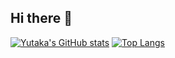 ## Hi there 👋

[![Yutaka's GitHub stats](https://github-readme-stats.vercel.app/api?username=steelpipe75)](https://github.com/anuraghazra/github-readme-stats)
[![Top Langs](https://github-readme-stats.vercel.app/api/top-langs/?username=steelpipe75)](https://github.com/anuraghazra/github-readme-stats)

<!--
**steelpipe75/steelpipe75** is a ✨ _special_ ✨ repository because its `README.md` (this file) appears on your GitHub profile.

Here are some ideas to get you started:

- 🔭 I’m currently working on ...
- 🌱 I’m currently learning ...
- 👯 I’m looking to collaborate on ...
- 🤔 I’m looking for help with ...
- 💬 Ask me about ...
- 📫 How to reach me: ...
- 😄 Pronouns: ...
- ⚡ Fun fact: ...
-->
